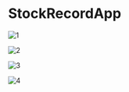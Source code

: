 # StockRecordApp
![1](https://github.com/lifeIsShore/StockRecordApp/assets/124509700/ff7016d5-fd07-49f2-b57e-79b0ff7cd227)


![2](https://github.com/lifeIsShore/StockRecordApp/assets/124509700/5eb690de-e015-4a03-a23c-f699225a735c)


![3](https://github.com/lifeIsShore/StockRecordApp/assets/124509700/b6998555-42fb-41e4-b1db-36e567a5fdb7)


![4](https://github.com/lifeIsShore/StockRecordApp/assets/124509700/2ca11706-d1f3-4bc2-bfda-7ac1047a8259)
